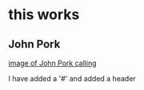 # this works

## John Pork <h2header>

[image of John Pork calling](https://play-lh.googleusercontent.com/W9VoLgWQ3GUjP0DMjpEwDf2eh91_1sw6X5wqlynfSuPIgp8wY8Wx7-KagmTHtIpmasU)

I have added a '#' and added a header
